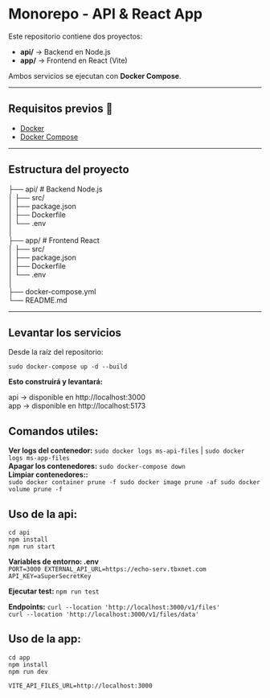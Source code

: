 # Monorepo - API & React App

Este repositorio contiene dos proyectos:
- **api/** → Backend en Node.js
- **app/** → Frontend en React (Vite)

Ambos servicios se ejecutan con **Docker Compose**.

---

## Requisitos previos 🐳

- [Docker](https://docs.docker.com/get-docker/)  
- [Docker Compose](https://docs.docker.com/compose/)

---

## Estructura del proyecto
  
├── api/ # Backend Node.js  
│ ├── src/  
│ ├── package.json  
│ ├── Dockerfile  
│ └── .env  
│  
├── app/ # Frontend React  
│ ├── src/  
│ ├── package.json  
│ ├── Dockerfile  
│ └── .env  
│  
├── docker-compose.yml  
└── README.md  
  
---

## Levantar los servicios

Desde la raíz del repositorio:  

`sudo docker-compose up -d --build`  

**Esto construirá y levantará:**

api → disponible en http://localhost:3000  
app → disponible en http://localhost:5173  

## Comandos utiles:  

**Ver logs del contenedor:** `sudo docker logs ms-api-files` | `sudo docker logs ms-app-files`  
**Apagar los contenedores:** `sudo docker-compose down`  
**Limpiar contenedores::**  
`
sudo docker container prune -f
sudo docker image prune -af
sudo docker volume prune -f
`  

## Uso de la api:
`cd api`  
`npm install`  
`npm run start`  

**Variables de entorno: .env**  
`
PORT=3000
EXTERNAL_API_URL=https://echo-serv.tbxnet.com
API_KEY=aSuperSecretKey
`  

**Ejecutar test:** `npm run test`  

**Endpoints:**
`curl --location 'http://localhost:3000/v1/files'`  
`curl --location 'http://localhost:3000/v1/files/data'`  

## Uso de la app:
`cd app`  
`npm install`  
`npm run dev`  

`VITE_API_FILES_URL=http://localhost:3000`  
